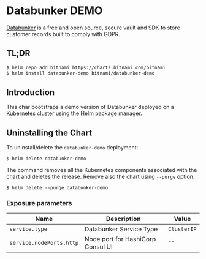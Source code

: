 # Databunker DEMO

[Databunker](https://databunker.org) is a free and open source, secure vault and SDK to store customer records built to comply with GDPR.

## TL;DR

```bash
$ helm repo add bitnami https://charts.bitnami.com/bitnami
$ helm install databunker-demo bitnami/databunker-demo
```

## Introduction

This char bootstraps a demo version of Databunker deployed on a [Kubernetes](https://kubernetes.io) cluster using the [Helm](https://helm.sh) package manager.

## Uninstalling the Chart

To uninstall/delete the `databunker-demo` deployment:

```console
$ helm delete databunker-demo
```
The command removes all the Kubernetes components associated with the chart and deletes the release. Remove also the chart using `--purge` option:

```console
$ helm delete --purge databunker-demo
```
 
### Exposure parameters

| Name                            | Description                                                                                                                      | Value                    |
| ------------------------------- | -------------------------------------------------------------------------------------------------------------------------------- | ------------------------ |
| `service.type`                  | Databunker Service Type                                                                                                 | `ClusterIP`              |
| `service.nodePorts.http`        | Node port for HashiCorp Consul UI                                                                                                | `""`   
